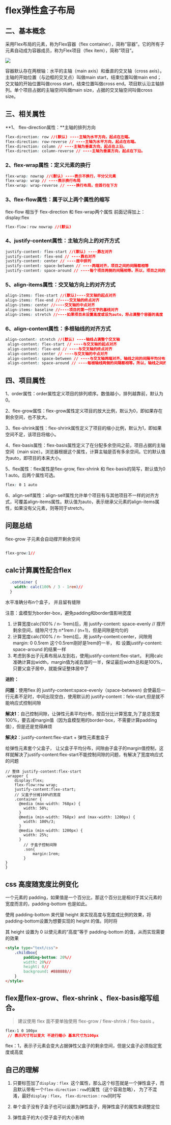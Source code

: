 # flex弹性盒子布局



## 二、基本概念

采用Flex布局的元素，称为Flex容器（flex container），简称”容器”。它的所有子元素自动成为容器成员，称为Flex项目（flex item），简称”项目”。

![](https://img-blog.csdnimg.cn/20190405163746672.png)

容器默认存在两根轴：水平的主轴（main axis）和垂直的交叉轴（cross axis）。主轴的开始位置（与边框的交叉点）叫做main start，结束位置叫做main end；交叉轴的开始位置叫做cross start，结束位置叫做cross end。项目默认沿主轴排列。单个项目占据的主轴空间叫做main size，占据的交叉轴空间叫做cross size。

## 三、相关属性

**1、 flex-direction属性：**主轴的排列方向

```css
flex-direction: row //(默认) ----主轴为水平方向，起点在左端。
flex-direction: row-reverse // ----主轴为水平方向，起点在右端。
flex-direction: column // ----主轴为垂直方向，起点在上沿。
flex-direction: column-reverse // ----主轴为垂直方向，起点在下沿。
```

### 2、flex-wrap属性：定义元素的换行

```css
flex-wrap: nowrap //(默认) ----表示不换行，平分父元素
flex-wrap: wrap // ----表示换行布局
flex-wrap: wrap-reverse // ----换行布局，但首行在下方
```

### 3、flex-flow属性：属于以上两个属性的缩写

flex-flow 相当于 flex-direction 和 flex-wrap两个属性
前面记得加上：display:flex

```css
flex-flow：row nowrap //(默认)
```

### 4、justify-content属性：主轴方向上的对齐方式

```css
justify-content: flex-start //(默认) ----靠左对齐
justify-content: flex-end // ----靠右对齐
justify-content: center // ----居中排列
justify-content: space-between // ----两端对齐，项目之间的间隔都相等
justify-content: space-around // ----每个项目两侧的间隔相等。所以，项目之间的间隔比项目与边框的间隔大一倍
```

### 5、align-items属性：交叉轴方向上的对齐方式

```css
align-items: flex-start //(默认)----交叉轴的起点对齐
align-items: flex-end //----交叉轴的终点对齐
align-items: center //----交叉轴的中点对齐
align-items: baseline //----项目的第一行文字的基线对齐
align-items: stretch //----如果项目未设置高度或设为auto，将占满整个容器的高度
```

### 6、align-content属性：多根轴线的对齐方式

```css
align-content: stretch //(默认) ----轴线占满整个交叉轴
 align-content: flex-start // ----与交叉轴的起点对齐
 align-content: flex-end // ----与交叉轴的终点对齐
 align-content: center // ----与交叉轴的中点对齐
 align-content: space-between // ----与交叉轴两端对齐，轴线之间的间隔平均分布
 align-content: space-around // ----每根轴线两侧的间隔都相等。所以，轴线之间的间隔比轴线与边框的间隔大一倍

```

## 四、项目属性

1、order属性：order属性定义项目的排列顺序。数值越小，排列越靠前，默认为0。

2、flex-grow属性：flex-grow属性定义项目的放大比例，默认为0，即如果存在剩余空间，也不放大。

3、flex-shrink属性：flex-shrink属性定义了项目的缩小比例，默认为1，即如果空间不足，该项目将缩小。

4、flex-basis属性：flex-basis属性定义了在分配多余空间之前，项目占据的主轴空间（main size）。浏览器根据这个属性，计算主轴是否有多余空间。它的默认值为auto，即项目的本来大小。

5、flex属性：flex属性是flex-grow, flex-shrink 和 flex-basis的简写，默认值为0 1 auto。后两个属性可选。

```css
flex: 0 1 auto
```



6、align-self属性：align-self属性允许单个项目有与其他项目不一样的对齐方式，可覆盖align-items属性。默认值为auto，表示继承父元素的align-items属性，如果没有父元素，则等同于stretch。




##  问题总结

flex-grow  子元素会自动撑开剩余空间

```css

flex-grow:1//
```



## calc计算属性配合flex

```css
  .container {
    width: calc(100% / 3 - 1rem)//
  }
```

水平准确分布n个盒子， 并且留有缝隙

注意：盒模型为border-box，避免padding和border值影响宽度

1. 计算宽度calc(100% / n- 1rem)后，用 justify-content: space-evenly // 撑开剩余空间，缝隙尺寸为 n*1rem / (n+1)，但是间隙是均匀的
2. 计算宽度calc(100% / n- 1rem)后，用 justify-content:center，间隙用margin: 0 0.5rem  这个0.5rem刚好是1rem的一半， 和 设置justify-content: space-around 的结果一样
3. 考虑到多出子元素布局从左到右，使用justify-content:flex-start， 利用calc准确计算出width，margin值为减去值的一半，保证最后width总和是100%，只要父盒子居中，就能保证整体居中了

**进阶：**

**问题**：使用flex 的  justify-content:space-evenly（space-between) 会使最后一行元素不足时，中间出现空白，使用默认的 justify-content：felx-start,但是就不能响应式控制间隙

**解决1**：自己控制间隙，让弹性元素平均分布，按百分比计算宽度,为了是总宽度100%，要去减margin值（因为盒模型用的border-box，不需要计算padding值），但是还是觉得麻烦

**解决2**：justify-content:flex-start + 弹性元素套盒子

给弹性元素套个父盒子， 让父盒子平均分布，间隙由子盒子的margin值控制，这样就解决了justify-content:flex-start不能控制间隙的问题，有解决了宽度响应式的问题

```less
// 整体 justify-content:flex-start 
.wrapper {
    display:flex;
    flex-flow:row wrap;
    justify-content:flex-start;
    // 父盒子分摊100%的宽度
	.container {
      @media (max-width: 768px) {
        width: 50%;
      }
      @media (min-width: 768px) and (max-width: 1200px) {
        width: 100%/3;
      }
      @media (min-width: 1200px) {
        width: 25%;
      }
        // 子盒子控制间隙
        .son{
            margin:1rem;
        }
}
}
```





## css 高度随宽度比例变化

一个元素的 padding，如果值是一个百分比，那这个百分比是相对于其父元素的宽度而言的，padding-bottom 也是如此。

使用 padding-bottom 来代替 height 来实现高度与宽度成比例的效果，将 padding-bottom设置为想要实现的 height 的值。同时将

其 height 设置为 0 以使元素的“高度”等于 padding-bottom 的值，从而实现需要的效果

```html
<style type="text/css">
	.childbox{
		padding-bottom: 20%//
		width: 20%//
		height: 0//
		background: #888888//
	}
</style>
```

## flex是flex-grow、flex-shrink 、flex-basis缩写组合。

> 建议使用 flex 面不要单独使用 flex-grow / flew-shrink / flex-basis 。

```css
flex:1 0 100px
 // 表示尺寸可以变大 不进行缩小 基本尺寸为100px
```

flex：1，表示子元素会变大占据弹性父盒子的剩余空间，但是父盒子必须指定宽度或高度

## 自己的理解

1. 只要标签加了`display：flex `这个属性，那么这个标签就是一个弹性盒子，而且默认带有一个`flex-direction：row`的属性（这个容易忽略）， 为了不混淆，最好`display：flex`， `flex-direction：row`同时写

2. 单个盒子没有子盒子也可以设置为弹性盒子，用弹性盒子的属性来调整定位
3. 弹性盒子的大小受子盒子的大小影响